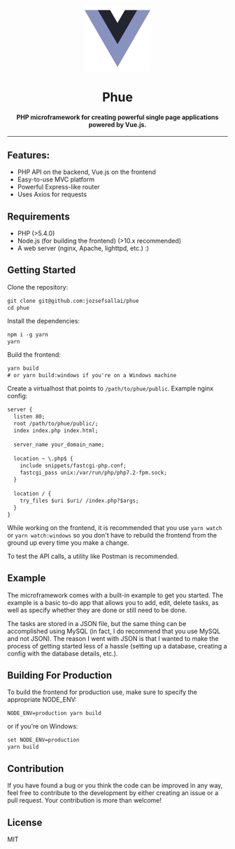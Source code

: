 <p align="center"><img src="public/images/logo.png" width="150" alt="Phue logo" /></p>

<h1 align="center">Phue</h1>
<h4 align="center">PHP microframework for creating powerful single page applications powered by Vue.js.</h4>

---

## Features:
 * PHP API on the backend, Vue.js on the frontend
 * Easy-to-use MVC platform
 * Powerful Express-like router
 * Uses Axios for requests

## Requirements

 * PHP (>5.4.0)
 * Node.js (for building the frontend) (>10.x recommended)
 * A web server (nginx, Apache, lighttpd, etc.) :)

## Getting Started

Clone the repository:

```
git clone git@github.com:jozsefsallai/phue
cd phue
```

Install the dependencies:

```
npm i -g yarn
yarn
```

Build the frontend:

```
yarn build
# or yarn build:windows if you're on a Windows machine
```

Create a virtualhost that points to `/path/to/phue/public`. Example nginx config:

```
server {
  listen 80;
  root /path/to/phue/public/;
  index index.php index.html;

  server_name your_domain_name;

  location ~ \.php$ {
    include snippets/fastcgi-php.conf;
    fastcgi_pass unix:/var/run/php/php7.2-fpm.sock;
  }
  
  location / {
    try_files $uri $uri/ /index.php?$args;
  }
}
```

While working on the frontend, it is recommended that you use `yarn watch` or `yarn watch:windows` so you don't have to rebuild the frontend from the ground up every time you make a change.

To test the API calls, a utility like Postman is recommended.

## Example

The microframework comes with a built-in example to get you started. The example is a basic to-do app that allows you to add, edit, delete tasks, as well as specify whether they are done or still need to be done. 

The tasks are stored in a JSON file, but the same thing can be accomplished using MySQL (in fact, I do recommend that you use MySQL and not JSON). The reason I went with JSON is that I wanted to make the process of getting started less of a hassle (setting up a database, creating a config with the database details, etc.).

## Building For Production

To build the frontend for production use, make sure to specify the appropriate NODE_ENV:

```
NODE_ENV=production yarn build
```

or if you're on Windows:

```
set NODE_ENV=production
yarn build
```

## Contribution

If you have found a bug or you think the code can be improved in any way, feel free to contribute to the development by either creating an issue or a pull request. Your contribution is more than welcome!

## License

MIT
